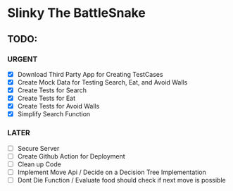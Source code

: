 # Slinky The BattleSnake

## TODO:

### URGENT

- [x] Download Third Party App for Creating TestCases
- [x] Create Mock Data for Testing Search, Eat, and Avoid Walls
- [x] Create Tests for Search
- [x] Create Tests for Eat
- [x] Create Tests for Avoid Walls
- [x] Simplify Search Function

### LATER

- [ ] Secure Server
- [ ] Create Github Action for Deployment
- [ ] Clean up Code
- [ ] Implement Move Api / Decide on a Decision Tree Implementation
- [ ] Dont Die Function / Evaluate food should check if next move is possible
